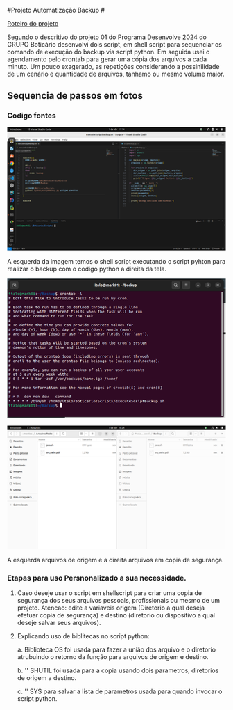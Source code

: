 #Projeto Automatização Backup # 

[Roteiro do projeto](https://docs.google.com/document/d/1TKWtE9-2tH8v9-H_ahCH04DlHizMDq3Cc-8ZGo77YCo/edit)

<p> Segundo o descritivo do projeto 01 do Programa Desenvolve 2024 do GRUPO Boticário desenvolvi dois script, em shell script para sequenciar os comando de execução do backup via script python. Em seguida usei o agendamento pelo crontab para gerar uma cópia dos arquivos a cada minuto. Um pouco exagerado, as repetições considerando a possinilidade de um cenário e quantidade de arquivos, tanhamo ou mesmo volume maior.</p>

## Sequencia de passos em fotos

### Codigo fontes

![Tela codigo fontes](Img/CodigoFontes.png)

<p> A esquerda da imagem temos o shell script executando o script pyhton para realizar o backup com o codigo python a direita da tela.</p>


![Agendamento no crontab](Img/Agendamento_CronJob.png)

![Tela Arquivos](Img/TelaArquivos.png)

<p>A esquerda arquivos de origem e a direita arquivos em copia de segurança.</p>

### Etapas para uso Persnonalizado a sua necessidade.

1. Caso deseje usar o script em shellscript para criar uma copia de segurança dos seus arquivos pessoais, profissionais ou mesmo de um projeto. 
Atencao: edite a variaveis origem (Diretorio a qual deseja efetuar copia de segurança) e destino (diretorio ou dispositivo a qual deseje salvar 
seus arquivos). 

2. Explicando uso de biblitecas no script python:

   a. Biblioteca OS foi usada para fazer a união dos arquivo e o diretorio atrubuindo o retorno da função para arquivos de origem e destino.

   b.    ''      SHUTIL foi usada para a copia usando dois parametros, diretorios de origem a destino.

   c.    ''      SYS para salvar a lista de parametros usada para quando invocar o script python. 

